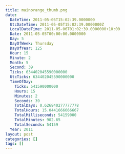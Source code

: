 ```yaml
---
title: mainorange_thumb.png
date:
  DateTime: 2011-05-05T15:02:39.0000000
  UtcDateTime: 2011-05-05T15:02:39.0000000Z
  LocalDateTime: 2011-05-06T01:02:39.0000000+10:00
  Date: 2011-05-05T00:00:00.0000000
  Day: 5
  DayOfWeek: Thursday
  DayOfYear: 125
  Hour: 15
  Minute: 2
  Month: 5
  Second: 39
  Ticks: 634402045590000000
  UtcTicks: 634402045590000000
  TimeOfDay:
    Ticks: 541590000000
    Hours: 15
    Minutes: 2
    Seconds: 39
    TotalDays: 0.626840277777778
    TotalHours: 15.0441666666667
    TotalMilliseconds: 54159000
    TotalMinutes: 902.65
    TotalSeconds: 54159
  Year: 2011
layout: post
categories: []
tags: []
---
```


